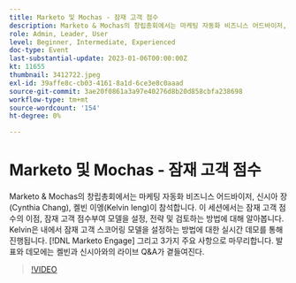 ```yaml
---
title: Marketo 및 Mochas - 잠재 고객 점수
description: Marketo & Mochas의 창립총회에서는 마케팅 자동화 비즈니스 어드바이저, 신시아 장(Cynthia Chang), 켈빈 이엥(Kelvin Ieng)이 참석합니다. 이 세션에서는 잠재 고객 점수의 이점, 잠재 고객 점수부여 모델을 설정, 전략 및 검토하는 방법에 대해 알아봅니다. Kelvin은 내에서 잠재 고객 스코어링 모델을 설정하는 방법에 대한 실시간 데모를 통해 진행됩니다. [!DNL Marketo Engage] 그리고 3가지 주요 사항으로 마무리합니다. 발표와 데모에는 켈빈과 신시아와의 라이브 Q&A가 곁들여진다.
role: Admin, Leader, User
level: Beginner, Intermediate, Experienced
doc-type: Event
last-substantial-update: 2023-01-06T00:00:00Z
kt: 11655
thumbnail: 3412722.jpeg
exl-id: 39affe8c-cb03-4161-8a1d-6ce3e8c0aaad
source-git-commit: 3ae20f0861a3a97e40276d8b20d858cbfa238698
workflow-type: tm+mt
source-wordcount: '154'
ht-degree: 0%

---
```


# Marketo 및 Mochas - 잠재 고객 점수

Marketo &amp; Mochas의 창립총회에서는 마케팅 자동화 비즈니스 어드바이저, 신시아 장(Cynthia Chang), 켈빈 이엥(Kelvin Ieng)이 참석합니다. 이 세션에서는 잠재 고객 점수의 이점, 잠재 고객 점수부여 모델을 설정, 전략 및 검토하는 방법에 대해 알아봅니다. Kelvin은 내에서 잠재 고객 스코어링 모델을 설정하는 방법에 대한 실시간 데모를 통해 진행됩니다. [!DNL Marketo Engage] 그리고 3가지 주요 사항으로 마무리합니다. 발표와 데모에는 켈빈과 신시아와의 라이브 Q&amp;A가 곁들여진다.

>[!VIDEO](https://video.tv.adobe.com/v/3412722/?quality=12&learn=on)
